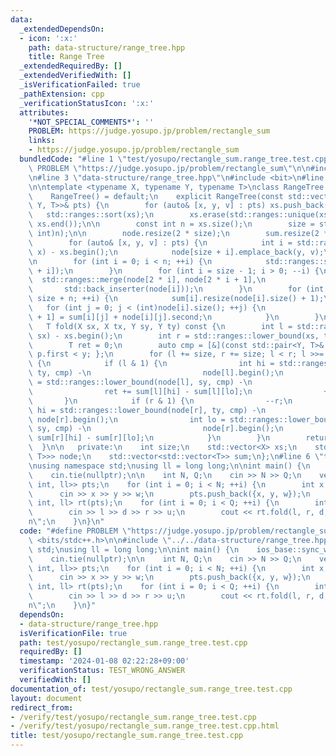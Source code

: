 ```yaml
---
data:
  _extendedDependsOn:
  - icon: ':x:'
    path: data-structure/range_tree.hpp
    title: Range Tree
  _extendedRequiredBy: []
  _extendedVerifiedWith: []
  _isVerificationFailed: true
  _pathExtension: cpp
  _verificationStatusIcon: ':x:'
  attributes:
    '*NOT_SPECIAL_COMMENTS*': ''
    PROBLEM: https://judge.yosupo.jp/problem/rectangle_sum
    links:
    - https://judge.yosupo.jp/problem/rectangle_sum
  bundledCode: "#line 1 \"test/yosupo/rectangle_sum.range_tree.test.cpp\"\n#define\
    \ PROBLEM \"https://judge.yosupo.jp/problem/rectangle_sum\"\n\n#include <bits/stdc++.h>\n\
    \n#line 3 \"data-structure/range_tree.hpp\"\n#include <bit>\n#line 6 \"data-structure/range_tree.hpp\"\
    \n\ntemplate <typename X, typename Y, typename T>\nclass RangeTree {\n   public:\n\
    \    RangeTree() = default;\n    explicit RangeTree(const std::vector<std::tuple<X,\
    \ Y, T>>& pts) {\n        for (auto& [x, y, v] : pts) xs.push_back(x);\n     \
    \   std::ranges::sort(xs);\n        xs.erase(std::ranges::unique(xs).begin(),\
    \ xs.end());\n\n        const int n = xs.size();\n        size = std::bit_ceil((unsigned\
    \ int)n);\n\n        node.resize(2 * size);\n        sum.resize(2 * size);\n\n\
    \        for (auto& [x, y, v] : pts) {\n            int i = std::ranges::lower_bound(xs,\
    \ x) - xs.begin();\n            node[size + i].emplace_back(y, v);\n        }\n\
    \n        for (int i = 0; i < n; ++i) {\n            std::ranges::sort(node[size\
    \ + i]);\n        }\n        for (int i = size - 1; i > 0; --i) {\n          \
    \  std::ranges::merge(node[2 * i], node[2 * i + 1],\n                        \
    \       std::back_inserter(node[i]));\n        }\n        for (int i = 0; i <\
    \ size + n; ++i) {\n            sum[i].resize(node[i].size() + 1);\n         \
    \   for (int j = 0; j < (int)node[i].size(); ++j) {\n                sum[i][j\
    \ + 1] = sum[i][j] + node[i][j].second;\n            }\n        }\n    }\n\n \
    \   T fold(X sx, X tx, Y sy, Y ty) const {\n        int l = std::ranges::lower_bound(xs,\
    \ sx) - xs.begin();\n        int r = std::ranges::lower_bound(xs, tx) - xs.begin();\n\
    \        T ret = 0;\n        auto cmp = [&](const std::pair<Y, T>& p, Y y) { return\
    \ p.first < y; };\n        for (l += size, r += size; l < r; l >>= 1, r >>= 1)\
    \ {\n            if (l & 1) {\n                int hi = std::ranges::lower_bound(node[l],\
    \ ty, cmp) -\n                         node[l].begin();\n                int lo\
    \ = std::ranges::lower_bound(node[l], sy, cmp) -\n                         node[l].begin();\n\
    \                ret += sum[l][hi] - sum[l][lo];\n                ++l;\n     \
    \       }\n            if (r & 1) {\n                --r;\n                int\
    \ hi = std::ranges::lower_bound(node[r], ty, cmp) -\n                        \
    \ node[r].begin();\n                int lo = std::ranges::lower_bound(node[r],\
    \ sy, cmp) -\n                         node[r].begin();\n                ret +=\
    \ sum[r][hi] - sum[r][lo];\n            }\n        }\n        return ret;\n  \
    \  }\n\n   private:\n    int size;\n    std::vector<X> xs;\n    std::vector<std::vector<std::pair<Y,\
    \ T>>> node;\n    std::vector<std::vector<T>> sum;\n};\n#line 6 \"test/yosupo/rectangle_sum.range_tree.test.cpp\"\
    \nusing namespace std;\nusing ll = long long;\n\nint main() {\n    ios_base::sync_with_stdio(false);\n\
    \    cin.tie(nullptr);\n\n    int N, Q;\n    cin >> N >> Q;\n    vector<tuple<int,\
    \ int, ll>> pts;\n    for (int i = 0; i < N; ++i) {\n        int x, y, w;\n  \
    \      cin >> x >> y >> w;\n        pts.push_back({x, y, w});\n    }\n    RangeTree<int,\
    \ int, ll> rt(pts);\n    for (int i = 0; i < Q; ++i) {\n        int l, d, r, u;\n\
    \        cin >> l >> d >> r >> u;\n        cout << rt.fold(l, r, d, u) << \"\\\
    n\";\n    }\n}\n"
  code: "#define PROBLEM \"https://judge.yosupo.jp/problem/rectangle_sum\"\n\n#include\
    \ <bits/stdc++.h>\n\n#include \"../../data-structure/range_tree.hpp\"\nusing namespace\
    \ std;\nusing ll = long long;\n\nint main() {\n    ios_base::sync_with_stdio(false);\n\
    \    cin.tie(nullptr);\n\n    int N, Q;\n    cin >> N >> Q;\n    vector<tuple<int,\
    \ int, ll>> pts;\n    for (int i = 0; i < N; ++i) {\n        int x, y, w;\n  \
    \      cin >> x >> y >> w;\n        pts.push_back({x, y, w});\n    }\n    RangeTree<int,\
    \ int, ll> rt(pts);\n    for (int i = 0; i < Q; ++i) {\n        int l, d, r, u;\n\
    \        cin >> l >> d >> r >> u;\n        cout << rt.fold(l, r, d, u) << \"\\\
    n\";\n    }\n}"
  dependsOn:
  - data-structure/range_tree.hpp
  isVerificationFile: true
  path: test/yosupo/rectangle_sum.range_tree.test.cpp
  requiredBy: []
  timestamp: '2024-01-08 02:22:28+09:00'
  verificationStatus: TEST_WRONG_ANSWER
  verifiedWith: []
documentation_of: test/yosupo/rectangle_sum.range_tree.test.cpp
layout: document
redirect_from:
- /verify/test/yosupo/rectangle_sum.range_tree.test.cpp
- /verify/test/yosupo/rectangle_sum.range_tree.test.cpp.html
title: test/yosupo/rectangle_sum.range_tree.test.cpp
---
```

